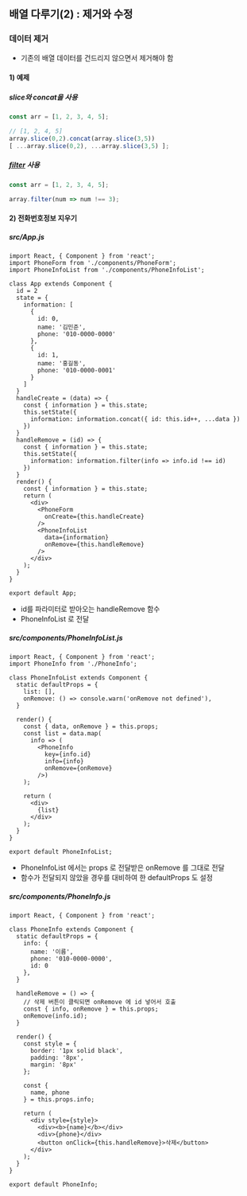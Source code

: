 ## 배열 다루기(2) : 제거와 수정

### 데이터 제거

- 기존의 배열 데이터를 건드리지 않으면서 제거해야 함



#### 1) 예제

##### slice와 concat을 사용

```js
const arr = [1, 2, 3, 4, 5];

// [1, 2, 4, 5]
array.slice(0,2).concat(array.slice(3,5)) 
[ ...array.slice(0,2), ...array.slice(3,5) ];
```



##### [filter](https://developer.mozilla.org/ko/docs/Web/JavaScript/Reference/Global_Objects/Array/filter) 사용

```js
const arr = [1, 2, 3, 4, 5];

array.filter(num => num !== 3);
```



#### 2) 전화번호정보 지우기

##### src/App.js

```react
import React, { Component } from 'react';
import PhoneForm from './components/PhoneForm';
import PhoneInfoList from './components/PhoneInfoList';

class App extends Component {
  id = 2
  state = {
    information: [
      {
        id: 0,
        name: '김민준',
        phone: '010-0000-0000'
      },
      {
        id: 1,
        name: '홍길동',
        phone: '010-0000-0001'
      }
    ]
  }
  handleCreate = (data) => {
    const { information } = this.state;
    this.setState({
      information: information.concat({ id: this.id++, ...data })
    })
  }
  handleRemove = (id) => {
    const { information } = this.state;
    this.setState({
      information: information.filter(info => info.id !== id)
    })
  }
  render() {
    const { information } = this.state;
    return (
      <div>
        <PhoneForm
          onCreate={this.handleCreate}
        />
        <PhoneInfoList 
          data={information}
          onRemove={this.handleRemove}
        />
      </div>
    );
  }
}

export default App;
```

- id를 파라미터로 받아오는 handleRemove 함수 
- PhoneInfoList 로 전달 



##### src/components/PhoneInfoList.js 

```react
import React, { Component } from 'react';
import PhoneInfo from './PhoneInfo';

class PhoneInfoList extends Component {
  static defaultProps = {
    list: [],
    onRemove: () => console.warn('onRemove not defined'),
  }

  render() {
    const { data, onRemove } = this.props;
    const list = data.map(
      info => (
        <PhoneInfo
          key={info.id}
          info={info}
          onRemove={onRemove}
        />)
    );

    return (
      <div>
        {list}    
      </div>
    );
  }
}

export default PhoneInfoList;
```

- PhoneInfoList 에서는 props 로 전달받은 onRemove 를 그대로 전달 
- 함수가 전달되지 않았을 경우를 대비하여 한 defaultProps 도 설정 



##### src/components/PhoneInfo.js

```react
import React, { Component } from 'react';

class PhoneInfo extends Component {
  static defaultProps = {
    info: {
      name: '이름',
      phone: '010-0000-0000',
      id: 0
    },
  }

  handleRemove = () => {
    // 삭제 버튼이 클릭되면 onRemove 에 id 넣어서 호출
    const { info, onRemove } = this.props;
    onRemove(info.id);
  }

  render() {
    const style = {
      border: '1px solid black',
      padding: '8px',
      margin: '8px'
    };

    const {
      name, phone
    } = this.props.info;
    
    return (
      <div style={style}>
        <div><b>{name}</b></div>
        <div>{phone}</div>
        <button onClick={this.handleRemove}>삭제</button>
      </div>
    );
  }
}

export default PhoneInfo;
```





